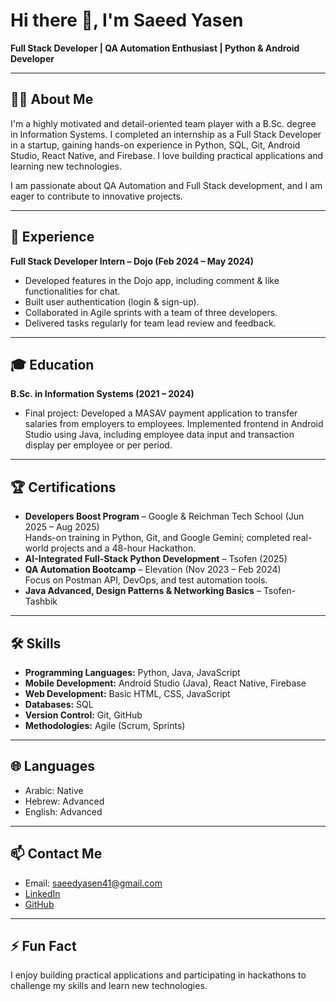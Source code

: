 # Hi there 👋, I'm Saeed Yasen

**Full Stack Developer | QA Automation Enthusiast | Python & Android Developer**

---

## 👨‍💻 About Me
I'm a highly motivated and detail-oriented team player with a B.Sc. degree in Information Systems. I completed an internship as a Full Stack Developer in a startup, gaining hands-on experience in Python, SQL, Git, Android Studio, React Native, and Firebase. I love building practical applications and learning new technologies.  

I am passionate about QA Automation and Full Stack development, and I am eager to contribute to innovative projects.

---

## 💼 Experience
**Full Stack Developer Intern – Dojo (Feb 2024 – May 2024)**  
- Developed features in the Dojo app, including comment & like functionalities for chat.  
- Built user authentication (login & sign-up).  
- Collaborated in Agile sprints with a team of three developers.  
- Delivered tasks regularly for team lead review and feedback.

---

## 🎓 Education
**B.Sc. in Information Systems (2021 – 2024)**  
- Final project: Developed a MASAV payment application to transfer salaries from employers to employees. Implemented frontend in Android Studio using Java, including employee data input and transaction display per employee or per period.

---

## 🏆 Certifications
- **Developers Boost Program** – Google & Reichman Tech School (Jun 2025 – Aug 2025)  
  Hands-on training in Python, Git, and Google Gemini; completed real-world projects and a 48-hour Hackathon.  
- **AI-Integrated Full-Stack Python Development** – Tsofen (2025)  
- **QA Automation Bootcamp** – Elevation (Nov 2023 – Feb 2024)  
  Focus on Postman API, DevOps, and test automation tools.  
- **Java Advanced, Design Patterns & Networking Basics** – Tsofen-Tashbik  

---

## 🛠 Skills
- **Programming Languages:** Python, Java, JavaScript  
- **Mobile Development:** Android Studio (Java), React Native, Firebase  
- **Web Development:** Basic HTML, CSS, JavaScript  
- **Databases:** SQL  
- **Version Control:** Git, GitHub  
- **Methodologies:** Agile (Scrum, Sprints)  

---

## 🌐 Languages
- Arabic: Native  
- Hebrew: Advanced  
- English: Advanced  

---

## 📫 Contact Me
- Email: [saeedyasen41@gmail.com](mailto:saeedyasen41@gmail.com)  
- [LinkedIn](https://www.linkedin.com/in/saeed-yasen/)  
- [GitHub](https://github.com/SaeedYasen)

---

## ⚡ Fun Fact
I enjoy building practical applications and participating in hackathons to challenge my skills and learn new technologies.

